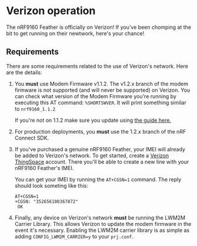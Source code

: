 # Verizon operation

The nRF9160 Feather is officially on Verizon! If you've been chomping at the bit to get running on their newtwork, here's your chance!

## Requirements

There are some requirements related to the use of Verizon's network. Here are the details:

1. You **must** use Modem Firmware v1.1.2. The v1.2.x branch of the modem firmware is not supported (and will never be supported) on Verizon. You can check what version of the Modem Firmware you're running by executing this AT command: `%SHORTSWVER`. It will print something similar to `nrf9160_1.1.2`

    If you're not on 1.1.2 make sure you update using [the guide here.](nrf9160-nrf-connect-desktop.md#updating-modem-firmware)
1. For production deployments, you **must** use the 1.2.x branch of the nRF Connect SDK.
1. If you've purchased a genuine nRF9160 Feather, your IMEI will already be added to Verizon's network. To get started, create a [Verizon ThingSpace](https://thingspace.verizon.com) account. There you'll be able to create a new line with your nRF9160 Feather's IMEI.

    You can get your IMEI by running the `AT+CGSN=1` command. The reply should look someting like this:
     ```
     AT+CGSN=1
     +CGSN: "352656100367872"
      OK
      ```
1. Finally, any device on Verizon's network **must** be running the LWM2M Carrier Library. This allows Verizon to update the modem firmware in the event it's necessary. Enabling the LWM2M carrier library is as simple as adding `CONFIG_LWM2M_CARRIER=y` to your `prj.conf`.